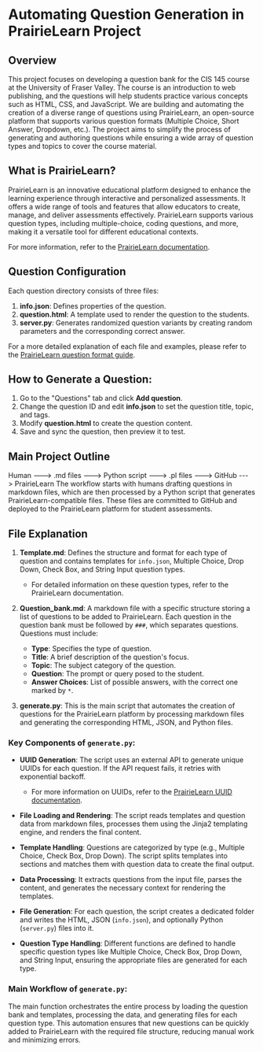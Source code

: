 
# Automating Question Generation in PrairieLearn Project

## Overview

This project focuses on developing a question bank for the CIS 145 course at the University of Fraser Valley. The course is an introduction to web publishing, and the questions will help students practice various concepts such as HTML, CSS, and JavaScript. We are building and automating the creation of a diverse range of questions using PrairieLearn, an open-source platform that supports various question formats (Multiple Choice, Short Answer, Dropdown, etc.). The project aims to simplify the process of generating and authoring questions while ensuring a wide array of question types and topics to cover the course material.

## What is PrairieLearn?

PrairieLearn is an innovative educational platform designed to enhance the learning experience through interactive and personalized assessments. It offers a wide range of tools and features that allow educators to create, manage, and deliver assessments effectively. PrairieLearn supports various question types, including multiple-choice, coding questions, and more, making it a versatile tool for different educational contexts. 

For more information, refer to the [PrairieLearn documentation](https://prairielearn.readthedocs.io/en/latest/).

## Question Configuration

Each question directory consists of three files:

1. **info.json**: Defines properties of the question.
2. **question.html**: A template used to render the question to the students.
3. **server.py**: Generates randomized question variants by creating random parameters and the corresponding correct answer.

For a more detailed explanation of each file and examples, please refer to the [PrairieLearn question format guide](https://prairielearn.readthedocs.io/en/latest/question/).

## How to Generate a Question:

1. Go to the "Questions" tab and click **Add question**.
2. Change the question ID and edit **info.json** to set the question title, topic, and tags.
3. Modify **question.html** to create the question content.
4. Save and sync the question, then preview it to test.

## Main Project Outline
Human ---> .md files ---> Python script ---> .pl files ---> GitHub ---> PrairieLearn
The workflow starts with humans drafting questions in markdown files, which are then processed by a Python script that generates PrairieLearn-compatible files. These files are committed to GitHub and deployed to the PrairieLearn platform for student assessments.


## File Explanation

1. **Template.md**: Defines the structure and format for each type of question and contains templates for `info.json`, Multiple Choice, Drop Down, Check Box, and String Input question types.
   - For detailed information on these question types, refer to the PrairieLearn documentation.
   
2. **Question_bank.md**: A markdown file with a specific structure storing a list of questions to be added to PrairieLearn. Each question in the question bank must be followed by `###`, which separates questions. Questions must include:
   - **Type**: Specifies the type of question.
   - **Title**: A brief description of the question's focus.
   - **Topic**: The subject category of the question.
   - **Question**: The prompt or query posed to the student.
   - **Answer Choices**: List of possible answers, with the correct one marked by `*`.

3. **generate.py**: This is the main script that automates the creation of questions for the PrairieLearn platform by processing markdown files and generating the corresponding HTML, JSON, and Python files.

### Key Components of `generate.py`:

- **UUID Generation**: The script uses an external API to generate unique UUIDs for each question. If the API request fails, it retries with exponential backoff.
  - For more information on UUIDs, refer to the [PrairieLearn UUID documentation](https://prairielearn.readthedocs.io/en/latest/uuid/).
  
- **File Loading and Rendering**: The script reads templates and question data from markdown files, processes them using the Jinja2 templating engine, and renders the final content.

- **Template Handling**: Questions are categorized by type (e.g., Multiple Choice, Check Box, Drop Down). The script splits templates into sections and matches them with question data to create the final output.

- **Data Processing**: It extracts questions from the input file, parses the content, and generates the necessary context for rendering the templates.

- **File Generation**: For each question, the script creates a dedicated folder and writes the HTML, JSON (`info.json`), and optionally Python (`server.py`) files into it.

- **Question Type Handling**: Different functions are defined to handle specific question types like Multiple Choice, Check Box, Drop Down, and String Input, ensuring the appropriate files are generated for each type.

### Main Workflow of `generate.py`:

The main function orchestrates the entire process by loading the question bank and templates, processing the data, and generating files for each question type. This automation ensures that new questions can be quickly added to PrairieLearn with the required file structure, reducing manual work and minimizing errors.












 


